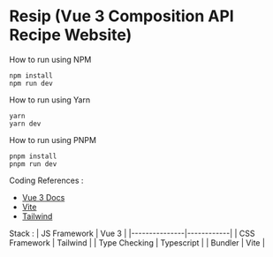 # Resip (Vue 3 Composition API Recipe Website)

How to run using NPM
```
npm install
npm run dev
```


How to run using Yarn
```
yarn
yarn dev
```

How to run using PNPM
```
pnpm install
pnpm run dev
```


Coding References : 
- [Vue 3 Docs](https://vuejs.org/guide/introduction.html)
- [Vite](https://vitejs.dev/)
- [Tailwind](https://tailwindcss.com/)

Stack : 
| JS Framework  | Vue 3      |
|---------------|------------|
| CSS Framework | Tailwind   |
| Type Checking | Typescript |
| Bundler       | Vite       |

